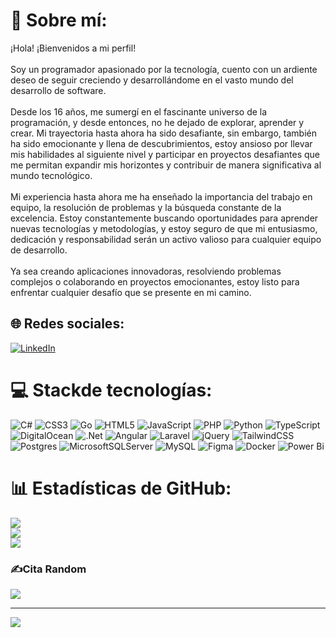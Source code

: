 # 💫 Sobre mí:
¡Hola! ¡Bienvenidos a mi perfil!<br><br>Soy un programador apasionado por la tecnología, cuento con un ardiente deseo de seguir creciendo y desarrollándome en el vasto mundo del desarrollo de software.<br><br>Desde los 16 años, me sumergí en el fascinante universo de la programación, y desde entonces, no he dejado de explorar, aprender y crear. Mi trayectoria hasta ahora ha sido desafiante, sin embargo, también ha sido emocionante y llena de descubrimientos, estoy ansioso por llevar mis habilidades al siguiente nivel y participar en proyectos desafiantes que me permitan expandir mis horizontes y contribuir de manera significativa al mundo tecnológico.<br><br>Mi experiencia hasta ahora me ha enseñado la importancia del trabajo en equipo, la resolución de problemas y la búsqueda constante de la excelencia. Estoy constantemente buscando oportunidades para aprender nuevas tecnologías y metodologías, y estoy seguro de que mi entusiasmo, dedicación y responsabilidad serán un activo valioso para cualquier equipo de desarrollo.<br><br>Ya sea creando aplicaciones innovadoras, resolviendo problemas complejos o colaborando en proyectos emocionantes, estoy listo para enfrentar cualquier desafío que se presente en mi camino.<br>


## 🌐 Redes sociales:
[![LinkedIn](https://img.shields.io/badge/LinkedIn-%230077B5.svg?logo=linkedin&logoColor=white)](https://linkedin.com/in/diegorodriguez27) 

# 💻 Stackde tecnologías:
![C#](https://img.shields.io/badge/c%23-%23239120.svg?style=for-the-badge&logo=csharp&logoColor=white) ![CSS3](https://img.shields.io/badge/css3-%231572B6.svg?style=for-the-badge&logo=css3&logoColor=white) ![Go](https://img.shields.io/badge/go-%2300ADD8.svg?style=for-the-badge&logo=go&logoColor=white) ![HTML5](https://img.shields.io/badge/html5-%23E34F26.svg?style=for-the-badge&logo=html5&logoColor=white) ![JavaScript](https://img.shields.io/badge/javascript-%23323330.svg?style=for-the-badge&logo=javascript&logoColor=%23F7DF1E) ![PHP](https://img.shields.io/badge/php-%23777BB4.svg?style=for-the-badge&logo=php&logoColor=white) ![Python](https://img.shields.io/badge/python-3670A0?style=for-the-badge&logo=python&logoColor=ffdd54) ![TypeScript](https://img.shields.io/badge/typescript-%23007ACC.svg?style=for-the-badge&logo=typescript&logoColor=white) ![DigitalOcean](https://img.shields.io/badge/DigitalOcean-%230167ff.svg?style=for-the-badge&logo=digitalOcean&logoColor=white) ![.Net](https://img.shields.io/badge/.NET-5C2D91?style=for-the-badge&logo=.net&logoColor=white) ![Angular](https://img.shields.io/badge/angular-%23DD0031.svg?style=for-the-badge&logo=angular&logoColor=white) ![Laravel](https://img.shields.io/badge/laravel-%23FF2D20.svg?style=for-the-badge&logo=laravel&logoColor=white) ![jQuery](https://img.shields.io/badge/jquery-%230769AD.svg?style=for-the-badge&logo=jquery&logoColor=white) ![TailwindCSS](https://img.shields.io/badge/tailwindcss-%2338B2AC.svg?style=for-the-badge&logo=tailwind-css&logoColor=white) ![Postgres](https://img.shields.io/badge/postgres-%23316192.svg?style=for-the-badge&logo=postgresql&logoColor=white) ![MicrosoftSQLServer](https://img.shields.io/badge/Microsoft%20SQL%20Server-CC2927?style=for-the-badge&logo=microsoft%20sql%20server&logoColor=white) ![MySQL](https://img.shields.io/badge/mysql-%2300000f.svg?style=for-the-badge&logo=mysql&logoColor=white) ![Figma](https://img.shields.io/badge/figma-%23F24E1E.svg?style=for-the-badge&logo=figma&logoColor=white) ![Docker](https://img.shields.io/badge/docker-%230db7ed.svg?style=for-the-badge&logo=docker&logoColor=white) ![Power Bi](https://img.shields.io/badge/power_bi-F2C811?style=for-the-badge&logo=powerbi&logoColor=black)
# 📊 Estadísticas de GitHub:
![](https://github-readme-stats.vercel.app/api?username=DiegoRG01&theme=tokyonight&hide_border=false&include_all_commits=false&count_private=false)<br/>
![](https://github-readme-streak-stats.herokuapp.com/?user=DiegoRG01&theme=tokyonight&hide_border=false)<br/>
![](https://github-readme-stats.vercel.app/api/top-langs/?username=DiegoRG01&theme=tokyonight&hide_border=false&include_all_commits=false&count_private=false&layout=compact)

### ✍️Cita Random
![](https://quotes-github-readme.vercel.app/api?type=horizontal&theme=radical)

---
[![](https://visitcount.itsvg.in/api?id=DiegoRG01&icon=0&color=0)](https://visitcount.itsvg.in)
